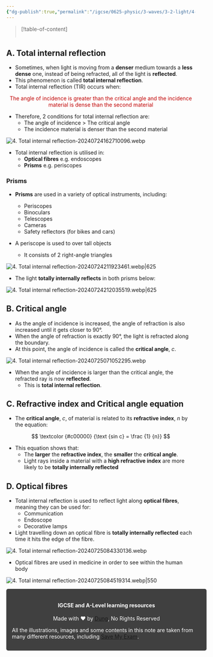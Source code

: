 ```yaml
---
{"dg-publish":true,"permalink":"/igcse/0625-physic/3-waves/3-2-light/4-total-internal-reflection/","tags":["IGCSE","0625-Physics"],"noteIcon":""}
---
```


> [!table-of-content]
> ```table-of-contents
> ```

## A. Total internal reflection
- Sometimes, when light is moving from a **denser** medium towards a **less dense** one, instead of being refracted, all of the light is **reflected**.
- This phenomenon is called **total internal reflection**.
- Total internal reflection (TIR) occurs when:

<center style="color: #c00000">The angle of incidence is greater than the critical angle and the incidence material is dense than the second material</center>

- Therefore, 2 conditions for total internal reflection are:
	- The angle of incidence > The critical angle
	- The incidence material is denser than the second material

![4. Total internal reflection-20240724162710096.webp](/img/user/IGCSE/0625%20-%20Physic/3.%20Waves/3.2.%20Light/Resources/4.%20Total%20internal%20reflection-20240724162710096.webp)
- Total internal reflection is utilised in:
    - **Optical fibres** e.g. endoscopes
    - **Prisms** e.g. periscopes

### Prisms
- **Prisms** are used in a variety of optical instruments, including:
	- Periscopes
	- Binoculars
	- Telescopes
	- Cameras
	- Safety reflectors (for bikes and cars)

- A periscope is used to over tall objects
	- It consists of 2 right-angle triangles

![4. Total internal reflection-20240724211923461.webp|625](/img/user/IGCSE/0625%20-%20Physic/3.%20Waves/3.2.%20Light/Resources/4.%20Total%20internal%20reflection-20240724211923461.webp)

- The light **totally internally reflects** in both prisms below:

![4. Total internal reflection-20240724212035519.webp|625](/img/user/IGCSE/0625%20-%20Physic/3.%20Waves/3.2.%20Light/Resources/4.%20Total%20internal%20reflection-20240724212035519.webp)

## B. Critical angle
- As the angle of incidence is increased, the angle of refraction is also increased until it gets closer to 90°.
- When the angle of refraction is exactly 90°, the light is refracted along the boundary.
- At this point, the angle of incidence is called the **critical angle**, *c*.

![4. Total internal reflection-20240725071052295.webp](/img/user/IGCSE/0625%20-%20Physic/3.%20Waves/3.2.%20Light/Resources/4.%20Total%20internal%20reflection-20240725071052295.webp)

- When the angle of incidence is larger than the critical angle, the refracted ray is now **reflected**.
	- This is **total internal reflection**.

## C. Refractive index and Critical angle equation
- The **critical angle**, *c*, of material is related to its **refractive index**, *n* by the equation:

$$
\textcolor {#c00000} {\text {sin c} = \frac {1} {n}}
$$

- This equation shows that:
	- The **larger** the **refractive index**, the **smaller** the **critical angle**.
	- Light rays inside a material with a **high refractive index** are more likely to be **totally internally reflected**

## D. Optical fibres
- Total internal reflection is used to reflect light along **optical fibres**, meaning they can be used for:
	- Communication
	- Endoscope
	- Decorative lamps
- Light travelling down an optical fibre is **totally internally reflected** each time it hits the edge of the fibre.

![4. Total internal reflection-20240725084330136.webp](/img/user/IGCSE/0625%20-%20Physic/3.%20Waves/3.2.%20Light/Resources/4.%20Total%20internal%20reflection-20240725084330136.webp)

- Optical fibres are used in medicine in order to see within the human body

![4. Total internal reflection-20240725084519314.webp|550](/img/user/IGCSE/0625%20-%20Physic/3.%20Waves/3.2.%20Light/Resources/4.%20Total%20internal%20reflection-20240725084519314.webp)



<div class="transclusion internal-embed is-loaded"><div class="markdown-embed">





<div style="background-color: #404040; padding:15px; border-radius: 5px; color: #fff; width: 100%">
<h4 style="text-align: center">IGCSE and A-Level learning resources</h4>
<p style="text-align: center">Made with ♥ by <a href="https://www.facebook.com/luong.tuandung.3/" target="_blank">Dung</a>, No Rights Reserved</p>
<p>All the illustrations, images and some contents in this note are taken from many different resources, including <a href="https://www.savemyexams.com/" target="_blank">Save My Exam</a>.</p>
</div>


</div></div>
